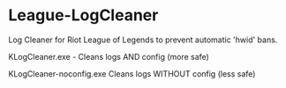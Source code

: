 # League-LogCleaner
Log Cleaner for Riot League of Legends to prevent automatic 'hwid' bans.

KLogCleaner.exe - Cleans logs AND config (more safe)

KLogCleaner-noconfig.exe Cleans logs WITHOUT config (less safe)
